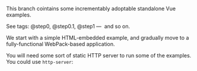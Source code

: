 This branch cointains some incrementably adoptable standalone Vue examples.

See tags: @step0, @step0.1, @step1 —  and so on.

We start with a simple HTML-embedded example, and gradually move to a fully-functional WebPack-based application.

You will need some sort of static HTTP server to run some of the examples. You could use `http-server`: